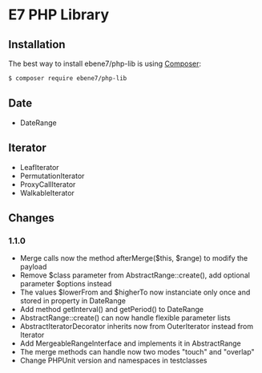 E7 PHP Library
======

Installation
------------
The best way to install ebene7/php-lib is using  [Composer](http://getcomposer.org/):

```sh
$ composer require ebene7/php-lib
```

Date
----

* DateRange

Iterator
--------

* LeafIterator
* PermutationIterator
* ProxyCallIterator
* WalkableIterator

## Changes

### 1.1.0
* Merge calls now the method afterMerge($this, $range) to modify the payload
* Remove $class parameter from AbstractRange::create(), add optional parameter $options instead
* The values $lowerFrom and $higherTo now instanciate only once and stored in property in DateRange
* Add method getInterval() and getPeriod() to DateRange
* AbstractRange::create() can now handle flexible parameter lists
* AbstractIteratorDecorator inherits now from OuterIterator instead from Iterator
* Add MergeableRangeInterface and implements it in AbstractRange
* The merge methods can handle now two modes "touch" and "overlap"
* Change PHPUnit version and namespaces in testclasses
